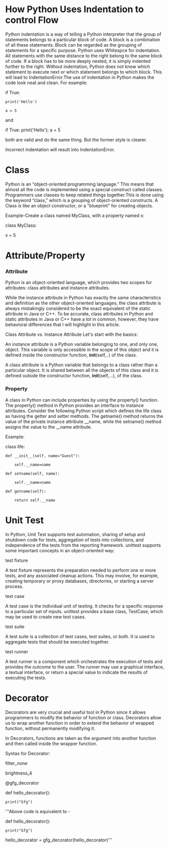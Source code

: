 # How Python Uses Indentation to control Flow 

Python indentation is a way of telling a Python interpreter that the group of statements belongs to a particular block of code. A block is a combination of all these statements. Block can be regarded as the grouping of statements for a specific purpose. Python uses Whitespce for indentation. All statements with the same distance to the right belong to the same block of code. If a block has to be more deeply nested, it is simply indented further to the right. Without indentation, Python does not know which statement to execute next or which statement belongs to which block. This will lead to IndentationError.The use of indentation in Python makes the code look neat and clean.
For example:

if True:

    print('Hello')
    
    a = 5
and

if True: print('Hello'); a = 5

both are valid and do the same thing. But the former style is clearer.

Incorrect indentation will result into IndentationError.

# Class

Python is an “object-oriented programming language.” This means that almost all the code is implemented using a special construct called classes. Programmers use classes to keep related things together.This is done using the keyword “class,” which is a grouping of object-oriented constructs.
A Class is like an object constructor, or a "blueprint" for creating objects.

Example-Create a class named MyClass, with a property named x:

class MyClass:

  x = 5
  
# Attribute/Property

### Attribute

Python is an object-oriented language, which provides two scopes for attributes: class attributes and instance attributes.

While the instance attribute in Python has exactly the same characteristics and definition as the other object-oriented languages, the class attribute is always mistakingly considered to be the exact equivalent of the static attribute in Java or C++. To be accurate, class attributes in Python and static attributes in Java or C++ have a lot in common, however, they have behavioral differences that I will highlight in this article.

Class Attribute vs. Instance Attribute
Let's start with the basics:

An instance attribute is a Python variable belonging to one, and only one, object. This variable is only accessible in the scope of this object and it is defined inside the constructor function, __init__(self,..) of the class.

A class attribute is a Python variable that belongs to a class rather than a particular object. It is shared between all the objects of this class and it is defined outside the constructor function, __init__(self,...), of the class.

### Property

A class in Python can include properties by using the property() function. The property() method in Python provides an interface to instance attributes.
Consider the following Python script which defines the life class as having the getter and setter methods. The getname() method returns the value of the private instance attribute __name, while the setname() method assigns the value to the __name attribute.

Example:

class life:
    
    def __init__(self, name="Guest"):
        
        self.__name=name
    
    def setname(self, name):
        
        self.__name=name
    
    def getname(self):
        
        return self.__name

# Unit Test

In Python, Unit Test supports test automation, sharing of setup and shutdown code for tests, aggregation of tests into collections, and independence of the tests from the reporting framework.  unittest supports some important concepts in an object-oriented way:

test fixture

A test fixture represents the preparation needed to perform one or more tests, and any associated cleanup actions. This may involve, for example, creating temporary or proxy databases, directories, or starting a server process.

test case

A test case is the individual unit of testing. It checks for a specific response to a particular set of inputs. unittest provides a base class, TestCase, which may be used to create new test cases.

test suite

A test suite is a collection of test cases, test suites, or both. It is used to aggregate tests that should be executed together.

test runner

A test runner is a component which orchestrates the execution of tests and provides the outcome to the user. The runner may use a graphical interface, a textual interface, or return a special value to indicate the results of executing the tests.

# Decorator
Decorators are very crucial and useful tool in Python since it allows programmers to modify the behavior of function or class. Decorators allow us to wrap another function in order to extend the behavior of wrapped function, without permanently modifying it.

In Decorators, functions are taken as the argument into another function and then called inside the wrapper function.

Syntax for Decorator:

filter_none

brightness_4

@gfg_decorator

def hello_decorator(): 
    
    print("Gfg") 
  
'''Above code is equivalent to - 
  
def hello_decorator(): 
    
    print("Gfg") 
      
hello_decorator = gfg_decorator(hello_decorator)'''
